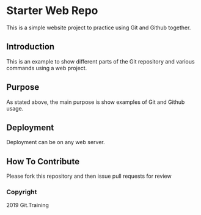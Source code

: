 # Starter Web Repo

This is a simple website project to practice using Git and Github together.

## Introduction

This is an example to show different parts of the Git repository and various commands
using a web project.

## Purpose

As stated above, the main purpose is show examples of Git and Github usage.

## Deployment

Deployment can be on any web server.

## How To Contribute

Please fork this repository and then issue pull requests for review

### Copyright

2019 Git.Training
